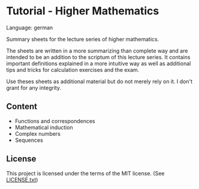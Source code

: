 # Tutorial - Higher Mathematics
Language: german

Summary sheets for the lecture series of higher mathematics.

The sheets are written in a more summarizing than complete way and are intended to be an addition to the scriptum of this lecture series. It contains important definitions explained in a more intuitive way as well as additional tips and tricks for calculation exercises and the exam.

Use theses sheets as additional material but do not merely rely on it. I don't grant for any integrity.

## Content
* Functions and correspondences
* Mathematical induction
* Complex numbers
* Sequences

## License
This project is licensed under the terms of the MIT license. (See [LICENSE.txt](https://github.com/MoritzLucaSchmid/tutoral-higher_mathematics/blob/master/LICENSE.txt))
